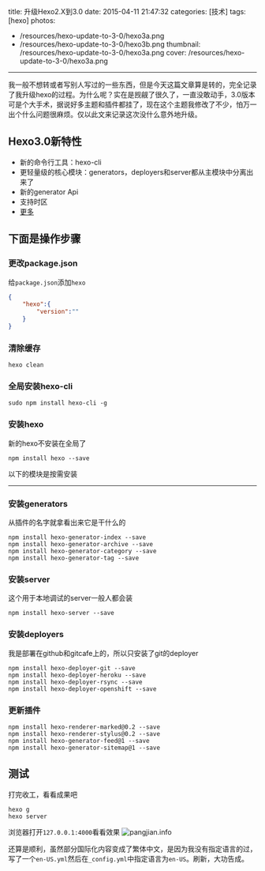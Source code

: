 title: 升级Hexo2.X到3.0
date: 2015-04-11 21:47:32
categories: [技术]
tags: [hexo]
photos:
- /resources/hexo-update-to-3-0/hexo3a.png
- /resources/hexo-update-to-3-0/hexo3b.png
thumbnail: /resources/hexo-update-to-3-0/hexo3a.png
cover: /resources/hexo-update-to-3-0/hexo3a.png
---
我一般不想转或者写别人写过的一些东西，但是今天这篇文章算是转的，完全记录了我升级hexo的过程。为什么呢？实在是觊觎了很久了，一直没敢动手，3.0版本可是个大手术，据说好多主题和插件都挂了，现在这个主题我修改了不少，怕万一出个什么问题很麻烦。仅以此文来记录这次没什么意外地升级。

## Hexo3.0新特性
* 新的命令行工具：hexo-cli
* 更轻量级的核心模块：generators，deployers和server都从主模块中分离出来了
* 新的generator Api
* 支持时区
* [更多](https://github.com/hexojs/hexo/wiki/Breaking-Changes-in-Hexo-3.0)

<!--more-->

## 下面是操作步骤
### 更改package.json
给`package.json`添加`hexo`
```json
{
    "hexo":{
        "version":""
    }
}
```

### 清除缓存
```shell
hexo clean
```

### 全局安装hexo-cli
```shell
sudo npm install hexo-cli -g
```

### 安装hexo
新的hexo不安装在全局了
```shell
npm install hexo --save
```

以下的模块是按需安装
***
### 安装generators
从插件的名字就拿看出来它是干什么的
```shell
npm install hexo-generator-index --save
npm install hexo-generator-archive --save
npm install hexo-generator-category --save
npm install hexo-generator-tag --save
```

### 安装server
这个用于本地调试的server一般人都会装
```shell
npm install hexo-server --save
```

### 安装deployers
我是部署在github和gitcafe上的，所以只安装了git的deployer
```shell
npm install hexo-deployer-git --save
npm install hexo-deployer-heroku --save
npm install hexo-deployer-rsync --save
npm install hexo-deployer-openshift --save
```

### 更新插件
```shell
npm install hexo-renderer-marked@0.2 --save
npm install hexo-renderer-stylus@0.2 --save
npm install hexo-generator-feed@1 --save
npm install hexo-generator-sitemap@1 --save
```

## 测试
打完收工，看看成果吧

```shell
hexo g
hexo server
```

浏览器打开`127.0.0.1:4000`看看效果
![pangjian.info](/resources/hexo-update-to-3-0/pangjian.info.png)

还算是顺利，虽然部分国际化内容变成了繁体中文，是因为我没有指定语言的过，写了一个`en-US.yml`然后在`_config.yml`中指定语言为`en-US`。刷新，大功告成。
<!-- indicate-the-source -->
